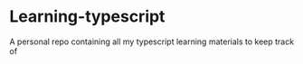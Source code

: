 # Learning-typescript

A personal repo containing all my typescript learning materials to keep track of
